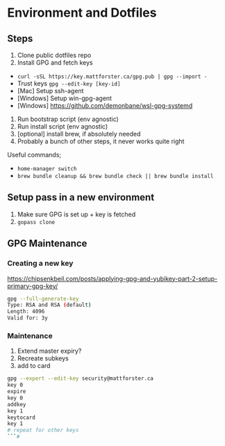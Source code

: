 # Environment and Dotfiles

## Steps

1. Clone public dotfiles repo
1. Install GPG and fetch keys
  
- `curl -sSL https://key.mattforster.ca/gpg.pub | gpg --import -`
- Trust keys `gpg --edit-key [key-id]`
- [Mac] Setup ssh-agent
- [Windows] Setup win-gpg-agent
- [Windows] https://github.com/demonbane/wsl-gpg-systemd

1. Run bootstrap script (env agnostic)
1. Run install script (env agnostic)
1. [optional] install brew, if absolutely needed
1. Probably a bunch of other steps, it never works quite right

Useful commands;

- `home-manager switch`
- `brew bundle cleanup && brew bundle check || brew bundle install`

## Setup pass in a new environment

1. Make sure GPG is set up + key is fetched
1. `gopass clone`

## GPG Maintenance

### Creating a new key

<https://chipsenkbeil.com/posts/applying-gpg-and-yubikey-part-2-setup-primary-gpg-key/>

```bash
gpg --full-generate-key
Type: RSA and RSA (default)
Length: 4096
Valid for: 3y
```

### Maintenance

1. Extend master expiry?
2. Recreate subkeys
3. add to card

```bash
gpg --expert --edit-key security@mattforster.ca
key 0
expire
key 0
addkey
key 1
keytocard
key 1
# repeat for other keys
```#
